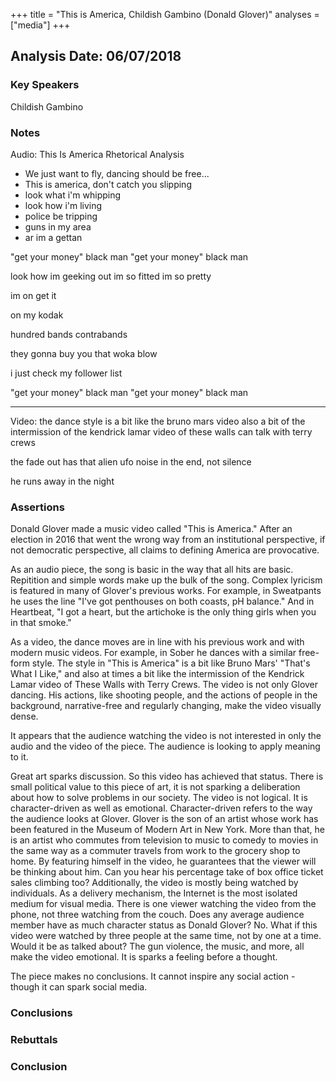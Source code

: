 +++
title = "This is America, Childish Gambino (Donald Glover)"
analyses = ["media"]
+++

## Analysis Date: 06/07/2018

### Key Speakers
Childish Gambino

### Notes
Audio:
This Is America Rhetorical Analysis

- We just want to fly, dancing should be free...
- This is america, don't catch you slipping
- look what i'm whipping
- look how i'm living
- police be tripping
- guns in my area
- ar im a gettan

"get your money"
black man
"get your money"
black man

look how im geeking out
im so fitted
im so pretty

im on get it

on my kodak

hundred bands
contrabands

they gonna buy you that woka blow

i just check my follower list

"get your money"
black man
"get your money"
black man


----

Video:
the dance style is a bit like the bruno mars video
also a bit of the intermission of the kendrick lamar video of these walls can talk with terry crews

the fade out has that alien ufo noise in the end, not silence

he runs away in the night


### Assertions
Donald Glover made a music video called "This is America." After an election in 2016 that went the wrong way from an institutional perspective, if not democratic perspective, all claims to defining America are provocative.

As an audio piece, the song is basic in the way that all hits are basic. Repitition and simple words make up the bulk of the song. Complex lyricism is featured in many of Glover's previous works. For example, in Sweatpants he uses the line "I've got penthouses on both coasts, pH balance." And in Heartbeat, "I got a heart, but the artichoke is the only thing girls when you in that smoke."

As a video, the dance moves are in line with his previous work and with modern music videos. For example, in Sober he dances with a similar free-form style. The style in "This is America" is a bit like Bruno Mars' "That's What I Like," and also at times a bit like the intermission of the Kendrick Lamar video of These Walls with Terry Crews. The video is not only Glover dancing. His actions, like shooting people, and the actions of people in the background, narrative-free and regularly changing, make the video visually dense.


It appears that the audience watching the video is not interested in only the audio and the video of the piece. The audience is looking to apply meaning to it.

Great art sparks discussion. So this video has achieved that status. There is small political value to this piece of art, it is not sparking a deliberation about how to solve problems in our society. The video is not logical. It is character-driven as well as emotional. Character-driven refers to the way the audience looks at Glover. Glover is the son of an artist whose work has been featured in the  Museum of Modern Art in New York. More than that, he is an artist who commutes from television to music to comedy to movies in the same way as a commuter travels from work to the grocery shop to home. By featuring himself in the video, he guarantees that the viewer will be thinking about him. Can you hear his percentage take of box office ticket sales climbing too?  Additionally, the video is mostly being watched by individuals. As a delivery mechanism, the Internet is the most isolated medium for visual media. There is one viewer watching the video from the phone, not three watching from the couch. Does any average audience member have as much character status as Donald Glover? No. What if this video were watched by three people at the same time, not by one at a time. Would it be as talked about? The gun violence, the music, and more, all make the video emotional. It is sparks a feeling before a thought.

The piece makes no conclusions. It cannot inspire any social action - though it can spark social media.

### Conclusions


### Rebuttals

### Conclusion

